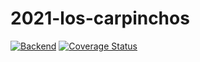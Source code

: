 # 2021-los-carpinchos

[![Backend](https://github.com/uca-pid/2021-los-carpinchos/actions/workflows/python-package.yml/badge.svg)](https://github.com/uca-pid/2021-los-carpinchos/actions/workflows/python-package.yml)
[![Coverage Status](https://coveralls.io/repos/github/uca-pid/2021-los-carpinchos/badge.svg)](https://coveralls.io/github/uca-pid/2021-los-carpinchos)
